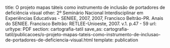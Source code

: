 title: O projeto mapas táteis como instrumento de inclusão de portadores de deficiência visual
other: 2º Seminário Nacional Interdisciplinar em Experiências Educativas - SENIEE, 2007, 2007, Francisco Beltrão-PR. Anais do SENIEE. Francisco Beltrão: RETLEE-Unioeste, 2007. v.1. p.47 - 59
url:
urltype: PDF
section: cartografia-tatil
save_as: cartografia-tatil/publicacoes/o-projeto-mapas-tateis-como-instrumento-de-inclusao-de-portadores-de-deficiencia-visual.html
template: publication
